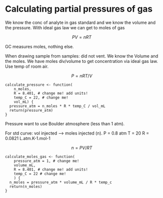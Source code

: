 # Calculating partial pressures of gas

We know the conc of analyte in gas standard and we know the volume and the pressure.
With ideal gas law we can get to moles of gas

$$ 
PV = nRT
$$

GC measures moles, nothing else.

When drawing sample from samples: did not vent. We know the Volume and the moles.
We have moles div/volume to get concentration via ideal gas law. Use temp of room air.

$$
P = nRT/V
$$
```{r}
calculate_pressure <- function(
    n_moles,
    R = 8.401, # change me! add units!
    temp_C = 22, # change me!
    vol_mL) {
  pressure_atm = n_moles * R * temp_C / vol_mL
  return(pressure_atm)
}
```


Pressure want to use Boulder atmosphere (less than 1 atm).

For std curve: vol injected --> moles injected (n).
P = 0.8 atm
T = 20
R = 0.0821 L.atm.K-1.mol-1


$$
n = PV / RT
$$

```{r}
calculate_moles_gas <- function(
    pressure_atm = 1, # change me!
    volume_mL, 
    R = 8.401, # change me! add units!
    temp_C = 22 # change me!
    ) {
  n_moles = pressure_atm * volume_mL / R * temp_c
  return(n_moles)
}
```

